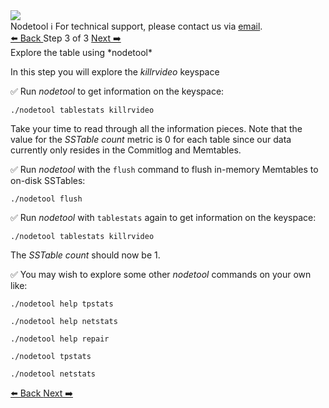 <!-- TOP -->
<div class="top">
  <img class="scenario-academy-logo" src="https://datastax-academy.github.io/katapod-shared-assets/images/ds-academy-2023.svg" />
  <div class="scenario-title-section">
    <span class="scenario-title">Nodetool</span>
    <span class="scenario-subtitle">ℹ️ For technical support, please contact us via <a href="mailto:academy@datastax.com">email</a>.</span>
  </div>
</div>

<!-- NAVIGATION -->
<div id="navigation-top" class="navigation-top">
 <a href='command:katapod.loadPage?[{"step":"step2"}]'
   class="btn btn-dark navigation-bottom-left">⬅️ Back
 </a>
<span class="step-count"> Step 3 of 3</span>
 <a href='command:katapod.loadPage?[{"step":"finish"}]' 
    class="btn btn-dark navigation-top-right">Next ➡️
  </a>
</div>

<!-- CONTENT -->

<div class="step-title">Explore the table using *nodetool*</div>

In this step you will explore the *killrvideo* keyspace

✅ Run *nodetool* to get information on the keyspace:
```
./nodetool tablestats killrvideo
```
Take your time to read through all the information pieces. Note that the value for the *SSTable count* metric is 0 for each table since our data currently only resides in the Commitlog and Memtables.

✅ Run *nodetool* with the `flush` command to flush in-memory Memtables to on-disk SSTables:
```
./nodetool flush
```
✅ Run *nodetool* with `tablestats` again to get information on the keyspace:
```
./nodetool tablestats killrvideo
```
The *SSTable count* should now be 1.

✅ You may wish to explore some other *nodetool* commands on your own like:

`./nodetool help tpstats`

`./nodetool help netstats`

`./nodetool help repair`

`./nodetool tpstats`

`./nodetool netstats` 



<!-- NAVIGATION -->
<div id="navigation-bottom" class="navigation-bottom">
  <a href='command:katapod.loadPage?[{"step":"step2"}]'
   class="btn btn-dark navigation-bottom-left">⬅️ Back
 </a>
 <a href='command:katapod.loadPage?[{"step":"finish"}]' 
    class="btn btn-dark navigation-top-right">Next ➡️
  </a>
</div>
